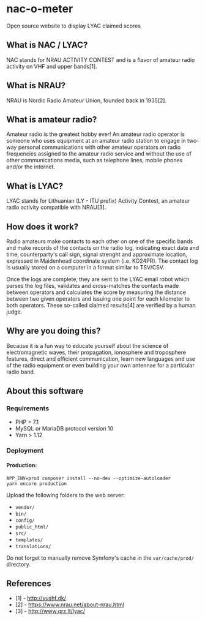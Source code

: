 # nac-o-meter
Open source website to display LYAC claimed scores

## What is NAC / LYAC?
NAC stands for NRAU ACTIVITY CONTEST and is a flavor of amateur radio activity on VHF and upper bands[1].

## What is NRAU?
NRAU is Nordic Radio Amateur Union, founded back in 1935[2].

## What is amateur radio?
Amateur radio is the greatest hobby ever! An amateur radio operator is someone who uses equipment at an amateur radio 
station to engage in two-way personal communications with other amateur operators on radio frequencies assigned to the 
amateur radio service and without the use of other communications media, such as telephone lines, mobile phones and/or
the internet.

## What is LYAC?
LYAC stands for Lithuanian (LY - ITU prefix) Activity Contest, an amateur radio activity compatible with NRAU[3].

## How does it work?
Radio amateurs make contacts to each other on one of the specific bands and make records of the contacts on the radio log, 
indicating exact date and time, counterparty's call sign, signal strenght and approximate location, expressed in Maidenhead 
coordinate system (i.e. KO24PR). The contact log is usually stored on a computer in a format similar to TSV/CSV.

Once the logs are complete, they are sent to the LYAC email robot which parses the log files, validates and cross-matches
the contacts made between operators and calculates the score by measuring the distance between two given operators and 
issuing one point for each kilometer to both operators. These so-called claimed results[4] are verified by a human judge.

## Why are you doing this?
Because it is a fun way to educate yourself about the science of electromagnetic waves, their propagation, ionosphere and
troposphere features, direct and efficient communication, learn new languages and use of the radio equipment or even building
your own antennae for a particular radio band. 

## About this software

### Requirements

* PHP > 7.1
* MySQL or MariaDB protocol version 10
* Yarn > 1.12

### Deployment

#### Production:

```
APP_ENV=prod composer install --no-dev --optimize-autoloader
yarn encore production
```

Upload the following folders to the web server:

* `vendor/`
* `bin/`
* `config/`
* `public_html/`
* `src/ `
* `templates/`
* `translations/`

Do not forget to manually remove Symfony's cache in the `var/cache/prod/` directory.

## References
* [1] - http://vushf.dk/
* [2] - https://www.nrau.net/about-nrau.html
* [3] - http://www.qrz.lt/lyac/
